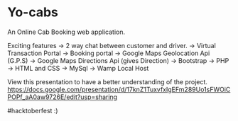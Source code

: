 # Yo-cabs
An Online Cab Booking web application.

Exciting features -> 2 way chat between customer and driver. -> Virtual Transaction Portal -> Booking portal -> Google Maps Geolocation Api (G.P.S) -> Google Maps Directions Api (gives Direction) -> Bootstrap -> PHP -> HTML and CSS -> MySql -> Wamp Local Host

View this presentation to have a better understanding of the project. https://docs.google.com/presentation/d/17knZ1TuxvfxIgEFm289Uo1sFWOiCPOPf_aA0aw9726E/edit?usp=sharing


#hacktoberfest :)
